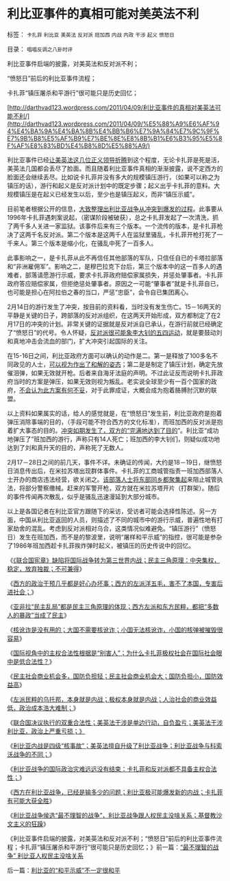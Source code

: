 # 利比亚事件的真相可能对美英法不利

标签： `卡扎菲` `利比亚` `美英法` `反对派` `班加西` `内战` `内政` `干涉` `起义` `愤怒日` 

目录： `唱唱反调之八卦时评`

利比亚事件启端的披露，对美英法和反对派不利；

“愤怒日”前后的利比亚事件流程；

卡扎菲“镇压屠杀和平游行”很可能只是历史回忆；

[http://darthvad123.wordpress.com/2011/04/09/利比亚事件的真相对美英法可能不利/](http://darthvad123.wordpress.com/2011/04/09/%E5%88%A9%E6%AF%94%E4%BA%9A%E4%BA%8B%E4%BB%B6%E7%9A%84%E7%9C%9F%E7%9B%B8%E5%AF%B9%E7%BE%8E%E8%8B%B1%E6%B3%95%E5%8F%AF%E8%83%BD%E4%B8%8D%E5%88%A9/)

利比亚事件已经[让美英法这几位正义领导折腾](../../../2011/4/1/美英法“合法打黑”，联合国就不合法.md)到这个程度，无论卡扎菲是死是活，美英法几国都会丢尽了脸面。而且随着利比亚事件真相的渐渐披露，说不定西方的脸面还会继续丢尽。比如说卡扎菲并没有多大的规模镇压游行，（如果可以称之为镇压的话），游行和起义是反对派计划中的既定步骤；起义出乎卡扎菲的意料。大规模镇压是在起义已经发生以后，至少也是镇压起义，而非“镇压示威”。

目前笔者根据公开的信息，[大致整理出利比亚战争从冲突到爆发的过程](../../../2011/3/8/对美国而言最好的结果；添乱的正义分子；.md)。此事要从1996年卡扎菲遇刺案说起，（密谋阶段被破获），总之卡扎菲发起了一次清洗，抓了两千多人关进一家监狱。该事件后来有三个版本。一个流传的版本，是卡扎菲枪决了这两千名反对派。第二个版本是这两千人在监狱里骚乱，卡扎菲开枪打死了一千来人。第三个版本是缩小化，在骚乱中死了一百多人。

此事影响之一，是卡扎菲从此不再信任其他部落的军队，只信任自已的卡塔拉部落和“非洲雇佣军”。影响之二，是穆巴拉克下台后，第三个版本中的这一百多人的遇难者，部落请愿游行示威，要求卡扎菲政府赔偿家属损失，并惩处肇事者。卡扎菲政府答应赔偿家属，但拒绝惩处肇事者。原因之一可能“肇事者”就是卡扎菲自已，也可能是担心在阿拉伯之春的当口，严惩“忠臣”，会令自已集团离心。

2月14日的游行发生了冲突，按目前的资料看，当时没有发生伤亡。15－16两天的平静是关键的日子，跨部落的反对派组织，在这两天开始形成，双方都制定了在2月17日的冲突的计划。非常关键的证据就是反对派自已承认，在游行前就已经确定了“愤怒日”的代号。令人怀疑，[反对派很可能象李大钊的五四运动](../../../2010/10/29/“旧社会”未必真的腐败黑暗；.md)，就是要鼓动刘和真地冲击会流血的部门，扩大冲突引起国际的关注。

在15-16日之间，利比亚政府方面可以确认的动作是二。第一是释放了100多名不同政见的人士，[可以视为作出了和解的姿态](http://hi.baidu.com/darthchn/blog/item/5466a49449f3f7007bf48097.html)；第二是是制定了镇压计划，确定先放催泪弹，如果无效就开枪。后者来自海牙法庭的声明。不过此证反而说明卡扎菲政府当时的方案是弹压，如果无效则视为叛乱。老实说全球至少有一百个国家的政府，[不会认为此方案有何不妥](../../../2009/7/12/政府依法执法不是镇压.md)，对于此罪成证，大概会成为抱着胳膊肘沉默的联盟。

以上资料如果属实的话，给人的感觉就是，在“愤怒日”发生前，利比亚政府是抱着弹压消除事端的目的，（手段可能不符合西方的文化标准），而班加西的反对派是抱着扩大事态的目的。[冲突如期发生了，双方的“完满地达到了目的](http://cid-36d976e82bb7123d.spaces.live.com/%E7%AC%AC%E4%B8%89%E4%B8%96%E7%95%8C%E7%9A%84%E6%94%BF%E6%B2%BB%E6%A0%87%E5%87%86%E4%BC%BC%E4%B8%8E%E6%AC%A7%E6%B4%B2%E6%B3%95%E5%AE%98%E7%9A%84%E4%BC%A6%E7%90%86%E4%B8%8D%E4%B8%80%E6%A0%B7)”。利比亚“成功地弹压了”班加西的游行，声称只有14人死亡；班加西的李大钊们，则疑似成功地达到了刘和真升天的目的，声称死了无数人。

2月17－28日之间的前几天，事件不详。未确证的传闻，大约是18－19日，继愤怒日消息传出后，在米拉苏塔出现群体事件。卡扎菲的工商城管指责一班加西部落人士开办的商店违法经营，欲关闭之。[该部落人士将东部同乡都聚集起](../../../2011/3/24/卡扎菲行为容易理解.md)来阻止城管执法，将部分警察缴械。赶来的军警开枪，双方就在米拉苏塔开片（打群架）。随后的事件传闻再次散乱，似乎是骚乱迅速漫延到大部分城市。

以上是各国记者在利比亚官方跟随下的采访，受访者可能会选择性陈述。另一方面，中国从利比亚返回的人员，则描述了不同的城市中的游行示威，普遍性地有打家劫舍的混乱。考虑到反对派相对乌合，这类情况似难避免。“镇压游行”（愤怒日）发生在班加西，而不是的黎波里，说明“屠样和平示威”的指控，很可能是参杂了1986年班加西趁卡扎菲挨炸弹时起义，被镇压的历史传说中的回忆。

《[《联合国宪章》缺陷将国际战争转为第三世界内战；民主三角原理：中央集权，稳定，放弃独裁；不可兼得](../../../2011/4/5/西方出口民主，东方进口内战.md)》

《[西方的政治干预几乎都是好心办坏事；西方的左派洋五毛，害不了本国，专害后进社会；](../../../2011/4/5/西方洋五毛专门坑害后进社会.md)》

《[亚非拉“民主乱局”都是民主三角原理的体现；西方左派和东方民粹，都把“多数人的暴政”当成了民主](../../../2011/4/5/二战后亚非拉“民主乱局”的三角原理.md)》

《[核讹诈是没有用的；大国不需要核讹诈；小国无法核讹诈，小国的核弹被摧毁很容易](../../../2011/4/6/核讹诈是没有用的.md)》

《[国际视角中的主权合法性根据是“别害人”；为什么卡扎菲极权社会在国际社会眼中是低合法性？](../../../2011/4/6/为什么卡扎菲极权被认为低合法性.md)》

《[民主社会商业机会多，国防负担轻；民主社会商业机会大；国防负担小，国防效益高](../../../2011/4/7/民主社会商业机会多，国防负担轻.md)》

《[左派民粹的乌托邦，本身就是内战；极权本身就是内战；人治社会的商业效益低，政治成本浩大难制；](http://blog.sina.com.cn/s/blog_5563a64d01017wck.html)》

《[联合国决议执行的双重合法性；美英法干涉是单边行动，自负盈亏；美英法干涉利比亚，政治上严重亏损；》](../../../2011/4/8/美英法干涉利比亚，政治上严重亏损.md)

《[利比亚内战是四级“核事故”；美英法擅自升级了利比亚战争；利比亚战争与科索沃战争的不同；](../../../2011/4/8/利比亚内战是四级“独裁事故”.md)》

《[利比亚战争的国际政治灾难远远没有结束：卡扎菲和反对派都不具备主权合法性；](../../../2011/4/8/利比亚国际政治灾难刚刚开始.md)》

《[西方在利比亚战争，已经是输多少的问题；利比亚极可能爆发新的内战；卡扎菲有可能大获全胜](../../../2011/4/9/利比亚战争，西方是输多少的问题；.md)》

《[利比亚战争侯选“最不理智的战争”，利比亚战争跟人权民主没啥关系；基督教沙文主义的狂躁](../../../2011/4/9/“最不理智的战争”&nbsp;利比亚人权民主没啥关系.md)》

《利比亚事件启端的披露，对美英法和反对派不利；“愤怒日”前后的利比亚事件流程；卡扎菲“镇压屠杀和平游行”很可能只是历史回忆；》前一篇：[“最不理智的战争”&nbsp;利比亚人权民主没啥关系](../../../2011/4/9/“最不理智的战争”&nbsp;利比亚人权民主没啥关系.md)

后一篇：[利比亚的“和平示威”不一定很和平](../../../2011/4/10/利比亚的“和平示威”不一定很和平.md)